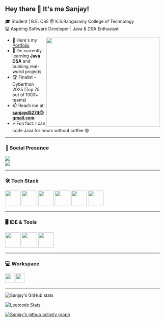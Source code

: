 ## Hey there 👋 It's me Sanjay!

🎓 Student | B.E. CSE @ K.S.Rangasamy College of Technology  
💻 Aspiring Software Developer | Java & DSA Enthusiast  

<img align="right" width="370" height="290" src="https://i.pinimg.com/originals/6e/0d/3e/6e0d3ecac89c1b8f9184a23e42ffb9ac.gif">

- 🔭 Here's my [Portfolio](https://protfolio-final.web.app)  
- 🌱 I’m currently learning **Java DSA** and building real-world projects  
- 🏆 Finalist – Cyberthon 2025 (Top 75 out of 1000+ teams)  
- 📫 Reach me at: **sanjayd5274@gmail.com**  
- ⚡ Fun fact: I can code Java for hours without coffee 😎  

---

### 📌 Social Presence
[<img src="https://img.shields.io/badge/LinkedIn-0077B5?style=for-the-badge&logo=linkedin&logoColor=white" />](https://www.linkedin.com/in/sanjay-dhatchanamoorthi)  
[<img src="https://img.shields.io/badge/GitHub-000000?style=for-the-badge&logo=github&logoColor=white" />](https://github.com/Sanjay5274)  

---

### 🛠 Tech Stack
<p>
<img height="50" src="https://img.icons8.com/color/48/java-coffee-cup-logo.png" />
<img height="50" src="https://img.icons8.com/color/48/c-programming.png" />
<img height="50" src="https://img.icons8.com/color/48/html-5.png" />
<img height="50" src="https://img.icons8.com/color/48/css3.png" />
<img height="50" src="https://img.icons8.com/color/48/javascript.png" />
<img height="50" src="https://img.icons8.com/color/48/git.png" />
</p>

---

### 🖥 IDE & Tools
<p>
<img height="50" src="https://img.icons8.com/color/48/visual-studio-code-2019.png"/>
<img height="50" src="https://img.icons8.com/color/48/eclipse.png"/>
<img height="50" src="https://img.icons8.com/color/48/git.png"/>
</p>

---

### 💻 Workspace
<p>
<img height="30" src="https://img.shields.io/badge/Windows-11-0078D6?style=for-the-badge&logo=windows&logoColor=white"/>
<img height="30" src="https://img.shields.io/badge/AMD-Ryzen_7-ED1C24?style=for-the-badge&logo=amd&logoColor=white"/>
</p>

---

![Sanjay's GitHub stats](https://github-readme-stats.vercel.app/api?username=Sanjay5274&theme=dark&show_icons=true&hide=issues,contribs)

[![Leetcode Stats](https://leetcard.jacoblin.cool/Sanjayd5274?ext=contest&theme=dark)](https://leetcode.com/u/Sanjayd5274/)

[![Sanjay's github activity graph](https://github-readme-activity-graph.vercel.app/graph?username=Sanjay5274&bg_color=000000&color=ffffff&line=51f565&point=ffffff&area=true&hide_border=true)](https://github.com/ashutosh00710/github-readme-activity-graph)
